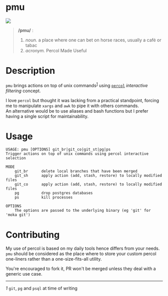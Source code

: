 pmu
===

![](https://i.imgur.com/36a11KE.png)

> **/pmu/** :
>
>
>    1. *noun.* a place where one can bet on horse races, usually a café or tabac
>    2. *acronym.* Percol Made Useful

# Description

`pmu` brings actions on top of unix commands<sup id="a1">[1](#f1)</sup> using [`percol`](https://github.com/mooz/percol)
_interactive filtering_ concept.

I love `percol` but thought it was lacking from a practical standpoint,
forcing me to manipulate `xargs` and `awk` to pipe it with others commands.  
An alternative would be to use aliases and bash functions but I prefer having
a single script for maintainability.

# Usage

~~~
USAGE: pmu [OPTIONS] git_br|git_co|git_st|pg|ps
Trigger actions on top of unix commands using percol interactive selection

MODE
    git_br      delete local branches that have been merged
    git_sh      apply action (add, stash, restore) to locally modified files
    git_co      apply action (add, stash, restore) to locally modified files
    pg          drop postgres databases
    ps          kill processes

OPTIONS
    The options are passed to the underlying binary (eg 'git' for 'moka git')
~~~

# Contributing

My use of percol is based on my daily tools hence differs from your needs.
`pmu` should be considered as the place where to store your custom percol one-liners rather than a one-size-fits-all utility.  

You're encouraged to fork it, PR won't be merged unless they deal with a generic use case.


---
<i id="f1">1</i> `git`, `pg` and `psql` at time of writing
